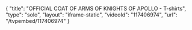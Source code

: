 {
    "title": "OFFICIAL COAT OF ARMS OF KNIGHTS OF APOLLO - T-shirts",
    "type": "solo",
    "layout": "iframe-static",
    "videoId": "117406974",
    "url": "\/tvpembed\/117406974"
}